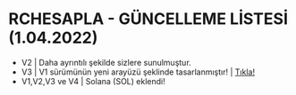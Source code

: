 # RCHESAPLA - GÜNCELLEME LİSTESİ (1.04.2022)

- V2 | Daha ayrıntılı şekilde sizlere sunulmuştur.
- V3 | V1 sürümünün yeni arayüzü şeklinde tasarlanmıştır! | [Tıkla!](https://fatihcelikofficialtr.github.io/rchesapla/v3)
- V1,V2,V3 ve V4 | Solana (SOL) eklendi!

